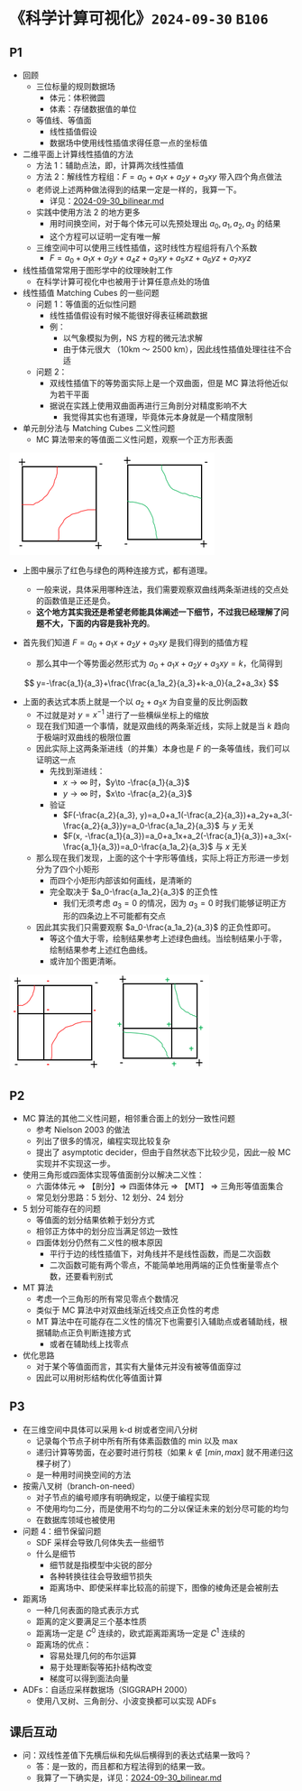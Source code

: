 # 《科学计算可视化》`2024-09-30` `B106`

## P1 

- 回顾
  - 三位标量的规则数据场
    - 体元：体积微圆
    - 体素：存储数据值的单位
  - 等值线、等值面
    - 线性插值假设
    - 数据场中使用线性插值求得任意一点的坐标值
- 二维平面上计算线性插值的方法
  - 方法 1：辅助点法，即，计算两次线性插值
  - 方法 2：解线性方程组：$F=a_0+a_1x+a_2y+a_3xy$ 带入四个角点做法
  - 老师说上述两种做法得到的结果一定是一样的，我算一下。
    - 详见：[2024-09-30_bilinear.md](../../data/2024a-visc/2024-09-30_bilinear.md)
  - 实践中使用方法 2 的地方更多
    - 用时间换空间，对于每个体元可以先预处理出 $a_0, a_1, a_2, a_3$ 的结果
    - 这个方程可以证明一定有唯一解
  - 三维空间中可以使用三线性插值，这时线性方程组将有八个系数
    - $F=a_0+a_1x+a_2y+a_4z+a_3xy+a_5xz+a_6yz+a_7xyz$
- 线性插值常常用于图形学中的纹理映射工作
  - 在科学计算可视化中也被用于计算任意点处的场值
- 线性插值 Matching Cubes 的一些问题
  - 问题 1：等值面的近似性问题
    - 线性插值假设有时候不能很好得表征稀疏数据
    - 例：
      - 以气象模拟为例，NS 方程的微元法求解
      - 由于体元很大 （10km ～ 2500 km），因此线性插值处理往往不合适
  - 问题 2：
    - 双线性插值下的等势面实际上是一个双曲面，但是 MC 算法将他近似为若干平面
    - 据说在实践上使用双曲面再进行三角剖分对精度影响不大
      - 我觉得其实也有道理，毕竟体元本身就是一个精度限制
- 单元剖分法与 Matching Cubes 二义性问题
  - MC 算法带来的等值面二义性问题，观察一个正方形表面

<img src="../../blob/img/2024-09-30_bilinear-02.png">

- 上图中展示了红色与绿色的两种连接方式，都有道理。
  - 一般来说，具体采用哪种连法，我们需要观察双曲线两条渐进线的交点处的函数值是正还是负。
  - **这个地方其实我还是希望老师能具体阐述一下细节，不过我已经理解了问题不大，下面的内容是我补充的**。

- 首先我们知道 $F=a_0+a_1x+a_2y+a_3xy$ 是我们得到的插值方程
  - 那么其中一个等势面必然形式为 $a_0+a_1x+a_2y+a_3xy=k$，化简得到

$$
y=-\frac{a_1}{a_3}+\frac{\frac{a_1a_2}{a_3}+k-a_0}{a_2+a_3x}
$$

- 上面的表达式本质上就是一个以 $a_2+a_3x$ 为自变量的反比例函数
  - 不过就是对 $y=x^{-1}$ 进行了一些横纵坐标上的缩放
  - 现在我们知道一个事情，就是双曲线的两条渐近线，实际上就是当 $k$ 趋向于极端时双曲线的极限位置
  - 因此实际上这两条渐进线（的并集）本身也是 $F$ 的一条等值线，我们可以证明这一点
    - 先找到渐进线：
      - $x\to \infty$ 时，$y\to -\frac{a_1}{a_3}$
      - $y\to\infty$ 时，$x\to -\frac{a_2}{a_3}$
    - 验证
      - $F(-\frac{a_2}{a_3}, y)=a_0+a_1(-\frac{a_2}{a_3})+a_2y+a_3(-\frac{a_2}{a_3})y=a_0-\frac{a_1a_2}{a_3}$ 与 $y$ 无关
      - $F(x, -\frac{a_1}{a_3})=a_0+a_1x+a_2(-\frac{a_1}{a_3})+a_3x(-\frac{a_1}{a_3})=a_0-\frac{a_1a_2}{a_3}$ 与 $x$ 无关
  - 那么现在我们发现，上面的这个十字形等值线，实际上将正方形进一步划分为了四个小矩形
    - 而四个小矩形内部该如何画线，是清晰的
    - 完全取决于 $a_0-\frac{a_1a_2}{a_3}$ 的正负性
      - 我们无须考虑 $a_3=0$ 的情况，因为 $a_3=0$ 时我们能够证明正方形的四条边上不可能都有交点
  - 因此其实我们只需要观察 $a_0-\frac{a_1a_2}{a_3}$ 的正负性即可。
    - 等这个值大于零，绘制结果参考上述绿色曲线。当绘制结果小于零，绘制结果参考上述红色曲线。
    - 或许加个图更清晰。

<img src="../../blob/img/2024-09-30_bilinear-03.png">

## P2

- MC 算法的其他二义性问题，相邻重合面上的划分一致性问题
  - 参考 Nielson 2003 的做法
  - 列出了很多的情况，编程实现比较复杂
  - 提出了 asymptotic decider，但由于自然状态下比较少见，因此一般 MC 实现并不实现这一步。
- 使用三角形或四面体实现等值面剖分以解决二义性：
  - 六面体体元 => 【剖分】=> 四面体体元 => 【MT】 => 三角形等值面集合
  - 常见划分思路：5 划分、12 划分、24 划分
- 5 划分可能存在的问题
  - 等值面的划分结果依赖于划分方式
  - 相邻正方体中的划分应当满足邻边一致性
  - 四面体划分仍然有二义性的根本原因
    - 平行于边的线性插值下，对角线并不是线性函数，而是二次函数
    - 二次函数可能有两个零点，不能简单地用两端的正负性衡量零点个数，还要看判别式
- MT 算法
  - 考虑一个三角形的所有常见零点个数情况
  - 类似于 MC 算法中对双曲线渐近线交点正负性的考虑
  - MT 算法中在可能存在二义性的情况下也需要引入辅助点或者辅助线，根据辅助点正负判断连接方式
    - 或者在辅助线上找零点
- 优化思路
  - 对于某个等值面而言，其实有大量体元并没有被等值面穿过
  - 因此可以用树形结构优化等值面计算

## P3

- 在三维空间中具体可以采用 k-d 树或者空间八分树
  - 记录每个节点子树中所有所有体素函数值的 min 以及 max
  - 递归计算等势面，在必要时进行剪枝（如果 $k\notin [min, max]$ 就不用递归这棵子树了）
  - 是一种用时间换空间的方法
- 按需八叉树（branch-on-need）
  - 对子节点的编号顺序有明确规定，以便于编程实现
  - 不使用均匀二分，而是使用不均匀的二分以保证未来的划分尽可能的均匀
  - 在数据库领域也被使用
- 问题 4：细节保留问题
  - SDF 采样会导致几何体失去一些细节
  - 什么是细节
    - 细节就是指模型中尖锐的部分
    - 各种转换往往会导致细节损失
    - 距离场中、即使采样率比较高的前提下，图像的棱角还是会被削去
- 距离场
  - 一种几何表面的隐式表示方式
  - 距离的定义要满足三个基本性质
  - 距离场一定是 $C^0$ 连续的，欧式距离距离场一定是 $C^1$ 连续的
  - 距离场的优点：
    - 容易处理几何的布尔运算
    - 易于处理断裂等拓扑结构改变
    - 梯度可以得到面法向量
- ADFs：自适应采样数据场（SIGGRAPH 2000）
  - 使用八叉树、三角剖分、小波变换都可以实现 ADFs

## 课后互动

- 问：双线性差值下先横后纵和先纵后横得到的表达式结果一致吗？
  - 答：是一致的，而且都和方程法得到的结果一致。
  - 我算了一下确实是，详见：[2024-09-30_bilinear.md](../../data/2024a-visc/2024-09-30_bilinear.md)

